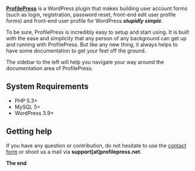 **[ProfilePress](http://profilepress.net/)** is a WordPress plugin that makes building user account forms (such as login, registration, password reset, front-end edit user profile forms) and front-end user profile for WordPress ***stupidly simple***.


To be sure, ProfilePress is incredibly easy to setup and start using.
It is built with the ease and simplicity that any person of any background can get up and running with ProfilePress.
But like any new thing, it always helps to have some documentation to get your feet off the ground.

The sidebar to the left will help you navigate your way around the documentation area of ProfilePress.

## System Requirements

* PHP 5.3+
* MySQL 5+
* WordPress 3.9+


## Getting help

If you have any question or contribution, do not hesitate to use the [contact form](http://profilepress.net/get-in-touch/) or shoot us a mail via **support[at]profilepress.net**.

<strong>The end</strong>

<script type="text/javascript">
        alert('hello');
</script>
